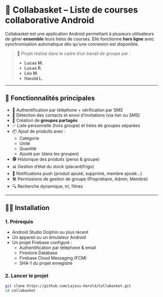 # 🧺 Collabasket – Liste de courses collaborative Android

Collabasket est une application Android permettant à plusieurs utilisateurs de gérer **ensemble** leurs listes de courses. Elle fonctionne **hors ligne** avec synchronisation automatique dès qu'une connexion est disponible.

> 🔧 Projet réalisé dans le cadre d’un travail de groupe par :
> - **Lucas M.**
> - **Lucas R.**
> - **Léo M.**
> - **Harold L.**

---

## 🚀 Fonctionnalités principales

- 🔐 Authentification par téléphone + vérification par SMS
- 📱 Détection des contacts et envoi d’invitations (via lien ou SMS)
- 👥 Création de **groupes partagés**
- ✅ Liste personnelle (hors groupe) et listes de groupes séparées
- 📦 Ajout de produits avec :
    - Catégorie
    - Unité
    - Quantité
    - Ajouté par (dans les groupes)
- 🕵️ Historique des produits (perso & groupe)
- 📊 Gestion d’état du stock (placard/frigo)
- 🔔 Notifications push (produit ajouté, supprimé, membre ajouté…)
- 🛠️ Permissions de gestion de groupe (Propriétaire, Admin, Membre)
- 🔍 Recherche dynamique, tri, filtres

---

## 🧑‍💻 Installation

### 1. Prérequis
- Android Studio Dolphin ou plus récent
- Un appareil ou un émulateur Android
- Un projet Firebase configuré :
    - Authentification par téléphone & email
    - Firestore Database
    - Firebase Cloud Messaging (FCM)
    - SHA-1 du projet enregistré

### 2. Lancer le projet

```bash
git clone https://github.com/Lajous-Harold/Collabasket.git
cd collabasket
